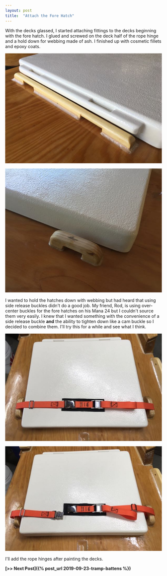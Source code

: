 ```yaml
---
layout: post
title:  "Attach the Fore Hatch"
---
```


With the decks glassed, I started attaching fittings to the decks beginning with the fore hatch. I glued and screwed on the deck half of the rope hinge and a hold down for webbing made of ash. I finished up with cosmetic fillets and epoxy coats.

![Fore Hatch Hinge](/assets/images/fore-hatch-hinge.jpg)

![Fore Hatch Hold Down](/assets/images/fore-hatch-hold-down.jpg)

I wanted to hold the hatches down with webbing but had heard that using side release buckles didn't do a good job. My friend, Rod, is using over-center buckles for the fore hatches on his Mana 24 but I couldn't source them very easily. I knew that I wanted something with the convenience of a side release buckle **and** the ability to tighten down like a cam buckle so I decided to combine them. I'll try this for a while and see what I think.

![Fore Hatch Locked](/assets/images/fore-hatch-locked.jpg)

![Fore Hatch Unlocked](/assets/images/fore-hatch-unlocked.jpg)

I'll add the rope hinges after painting the decks.

**[>> Next Post]({% post_url 2019-09-23-tramp-battens %})**
